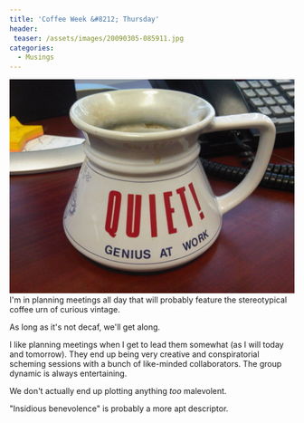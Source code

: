 ```yaml
---
title: 'Coffee Week &#8212; Thursday'
header:
 teaser: /assets/images/20090305-085911.jpg
categories:
  - Musings
---
```

<img src="/assets/images/20090305-085911.jpg">I'm in planning meetings all day that will probably feature the stereotypical coffee urn of curious vintage.

As long as it's not decaf, we'll get along.

I like planning meetings when I get to lead them somewhat (as I will today and tomorrow). They end up being very creative and conspiratorial scheming sessions with a bunch of like-minded collaborators. The group dynamic is always entertaining.

We don't actually end up plotting anything *too* malevolent.

"Insidious benevolence" is probably a more apt descriptor.